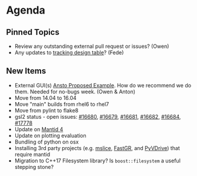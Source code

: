 Agenda
======

Pinned Topics
-------------
* Review any outstanding external pull request or issues? (Owen)
* Any updates to [tracking design table](https://github.com/mantidproject/documents/blob/master/Project-Management/TechnicalSteeringCommittee/reports/TSC-TrackingDesignProposals.md)? (Fede)

New Items
---------
* External GUI(s) [Ansto Proposed Example](https://github.com/mantidproject/documents/blob/master/Design/ANSTO_SANS/AnstoSans.pdf). How do we recommend we do them. Needed for no-bugs week. (Owen & Anton)
* Move from 14.04 to 16.04
* Move "main" builds from rhel6 to rhel7
* Move from pylint to flake8
* gsl2 status - open issues: [#16680](https://github.com/mantidproject/mantid/issues/16680), [#16679](https://github.com/mantidproject/mantid/issues/16679), [#16681](https://github.com/mantidproject/mantid/issues/16681), [#16682](https://github.com/mantidproject/mantid/issues/16682), [#16684](https://github.com/mantidproject/mantid/issues/16684), [#17778](https://github.com/mantidproject/mantid/issues/17778)
* Update on [Mantid 4](https://github.com/mantidproject/documents/pull/23)
* Update on plotting evaluation
* Bundling of python on osx
* Installing 3rd party projects (e.g. [mslice](https://github.com/mantidproject/mslice), [FastGR](https://github.com/neutrons/FastGR), and [PyVDrive](https://github.com/neutrons/PyVDrive)) that require mantid
* Migration to C++17 Filesystem library? Is `boost::filesystem` a useful stepping stone?
